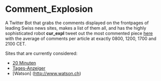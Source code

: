 # Comment_Explosion

A Twitter Bot that grabs the comments displayed on the frontpages of leading Swiss news sites, makes a list of them all, and has the highly sophisticated robot **cur_expl** tweet out the most commented piece [here](https://twitter.com/com_expl) with the average of comments per article at exactly 0800, 1200, 1700 and 2100 CET.

Sites that are currently considered:

* [20 Minuten](http://www.20min.ch)
* [Tages-Anzeiger](http://www.tagesanzeiger.ch)
* [Watson] (http://www.watson.ch)

